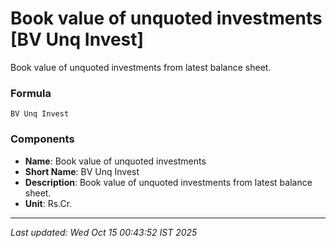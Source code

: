 # Book value of unquoted investments [BV Unq Invest]
Book value of unquoted investments from latest balance sheet.

### Formula
```text
BV Unq Invest
```


### Components
- **Name**: Book value of unquoted investments
- **Short Name**: BV Unq Invest
- **Description**: Book value of unquoted investments from latest balance sheet.
- **Unit**: Rs.Cr.

---
*Last updated: Wed Oct 15 00:43:52 IST 2025*
